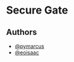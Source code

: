 # Secure Gate

## Authors

- [@pymarcus](https://github.com/PyMarcus)
- [@eoisaac](https://github.com/eoisaac)
